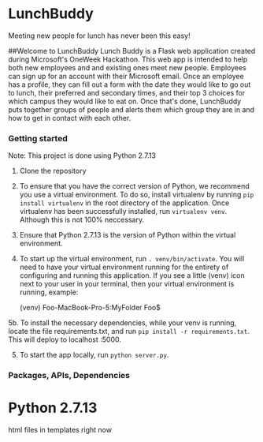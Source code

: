# LunchBuddy

Meeting new people for lunch has never been this easy!

##Welcome to LunchBuddy
Lunch Buddy is a Flask web application created during Microsoft's OneWeek Hackathon. This web app is intended to help both new employees and and existing ones meet new people. Employees can sign up for an account with their Microsoft email. Once an employee has a profile, they can fill out a form with the date they would like to go out to lunch, their preferred and secondary times, and their top 3 choices for which campus they would like to eat on. Once that's done, LunchBuddy puts together groups of people and alerts them which group they are in and how to get in contact with each other. 
### Getting started
Note: This project is done using Python 2.7.13

1. Clone the repository

2. To ensure that you have the correct version of Python, we recommend you use a virtual environment. To do so, install virtualenv by running `pip install virtualenv` in the root directory of the application. Once virtualenv has been successfully installed, run `virtualenv venv`. Although this is not 100% neccessary.

3. Ensure that Python 2.7.13 is the version of Python within the virtual environment. 

4. To start up the virtual environment, run `. venv/bin/activate`.  You will need to have your virtual environment running for the entirety of configuring and running this application.  If you see a little (venv) icon next to your user in your terminal, then your virtual environment is running, example:

    (venv) Foo-MacBook-Pro-5:MyFolder Foo$

5b. To install the necessary dependencies, while your venv is running, locate the file requirements.txt, and run `pip install -r requirements.txt`. This will deploy to localhost :5000.

5. To start the app locally, run `python server.py`. 

### Packages, APIs, Dependencies
Python 2.7.13 <br />
=======
html files in templates right now
